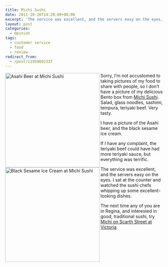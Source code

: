 ```yaml
---
title: Michi Sushi
date: 2011-10-26T14:20:00+00:00
excerpt: 'The service was excellent, and the servers easy on the eyes. I sat at the counter and watched the sushi chefs whipping up some excellent-looking dishes.'
layout: post
categories:
  - Opinion
tags:
  - customer service
  - food
  - review
redirect_from:
  - /post/11959692337
---
```


<img src="https://cdn.craigmcn.ca/img/michi-asahi-beer.jpg" alt="Asahi Beer at Michi Sushi" height="300" align="left" />

<img src="https://cdn.craigmcn.ca/img/michi-black-sesame-ice-cream.jpg" alt="Black Sesame Ice Cream at Michi Sushi" width="300" align="left" />

Sorry, I’m not accustomed to taking pictures of my food to share with people, so I don’t have a picture of my delicious Bento box from [Michi Sushi](http://www.michi.ca/ 'Michi Japanese Restaurant & Sushi Bar'). Salad, glass noodles, sashimi, tempura, teriyaki beef. Very tasty.

I have a picture of the Asahi beer, and the black sesame ice cream.

If I have any complaint, the teriyaki beef could have had more teriyaki sauce, but everything was terrific.

The service was excellent, and the servers easy on the eyes. I sat at the counter and watched the sushi chefs whipping up some excellent-looking dishes.

The next time any of you are in Regina, and interested in good, traditional sushi, try [Michi on Scarth Street at Victoria](http://maps.google.ca/maps?um=1&ie=UTF-8&q=michi+sushi+regina&fb=1&gl=ca&hq=michi+sushi&hnear=0x531c1e40fba53deb:0x354a3296b77b54b1,Regina,+SK&cid=0,0,2333158654736418115&ei=pVaoTuafGKPi0QGh7MCUCQ&sa=X&oi=local_result&ct=image&ved=0CAUQ_BI).
